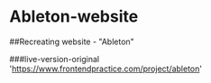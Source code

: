 # Ableton-website

##Recreating website - "Ableton" 

###live-version-original 'https://www.frontendpractice.com/project/ableton'

